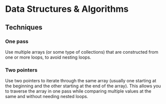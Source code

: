# Data Structures & Algorithms

## Techniques

### One pass
Use multiple arrays (or some type of collections) that are constructed from one or more loops, to avoid nesting loops. 

### Two pointers
Use two pointers to iterate through the same array (usually one starting at the beginning and the other starting at the end of the array). This allows you to traverse the array in one pass while comparing multiple values at the same and without needing nested loops.